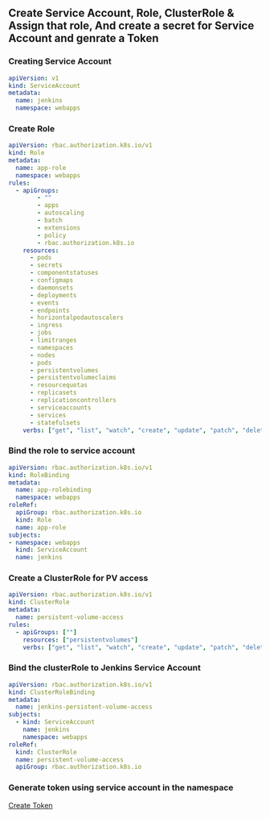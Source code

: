 ## Create Service Account, Role, ClusterRole & Assign that role, And create a secret for Service Account and genrate a Token

### Creating Service Account


```yaml
apiVersion: v1
kind: ServiceAccount
metadata:
  name: jenkins
  namespace: webapps
```

### Create Role 


```yaml
apiVersion: rbac.authorization.k8s.io/v1
kind: Role
metadata:
  name: app-role
  namespace: webapps
rules:
  - apiGroups:
        - ""
        - apps
        - autoscaling
        - batch
        - extensions
        - policy
        - rbac.authorization.k8s.io
    resources:
      - pods
      - secrets
      - componentstatuses
      - configmaps
      - daemonsets
      - deployments
      - events
      - endpoints
      - horizontalpodautoscalers
      - ingress
      - jobs
      - limitranges
      - namespaces
      - nodes
      - pods
      - persistentvolumes
      - persistentvolumeclaims
      - resourcequotas
      - replicasets
      - replicationcontrollers
      - serviceaccounts
      - services
      - statefulsets
    verbs: ["get", "list", "watch", "create", "update", "patch", "delete"]
```

### Bind the role to service account


```yaml
apiVersion: rbac.authorization.k8s.io/v1
kind: RoleBinding
metadata:
  name: app-rolebinding
  namespace: webapps 
roleRef:
  apiGroup: rbac.authorization.k8s.io
  kind: Role
  name: app-role 
subjects:
- namespace: webapps 
  kind: ServiceAccount
  name: jenkins 
```


### Create a ClusterRole for PV access

```yaml
apiVersion: rbac.authorization.k8s.io/v1
kind: ClusterRole
metadata:
  name: persistent-volume-access
rules:
  - apiGroups: [""]
    resources: ["persistentvolumes"]
    verbs: ["get", "list", "watch", "create", "update", "patch", "delete"]

```

### Bind the clusterRole to Jenkins Service Account

```yaml
apiVersion: rbac.authorization.k8s.io/v1
kind: ClusterRoleBinding
metadata:
  name: jenkins-persistent-volume-access
subjects:
  - kind: ServiceAccount
    name: jenkins
    namespace: webapps
roleRef:
  kind: ClusterRole
  name: persistent-volume-access
  apiGroup: rbac.authorization.k8s.io

```


### Generate token using service account in the namespace

[Create Token](https://kubernetes.io/docs/reference/access-authn-authz/service-accounts-admin/#:~:text=To%20create%20a%20non%2Dexpiring,with%20that%20generated%20token%20data.)
